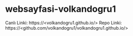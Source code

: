 # websayfasi-volkandogru1
Canlı Linki:
https://<volkandogru1.github.io/>
Repo Linki:
https://<github.com/volkandogru1/volkandogru1.github.io/>
